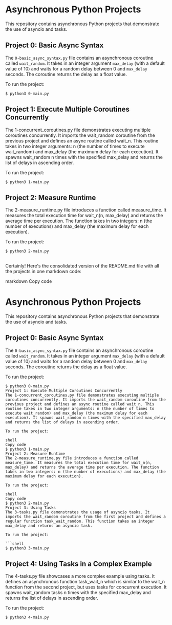 # Asynchronous Python Projects

This repository contains asynchronous Python projects that demonstrate the use of asyncio and tasks.

## Project 0: Basic Async Syntax

The `0-basic_async_syntax.py` file contains an asynchronous coroutine called `wait_random`. It takes in an integer argument `max_delay` (with a default value of 10) and waits for a random delay between 0 and `max_delay` seconds. The coroutine returns the delay as a float value.

To run the project:

```shell
$ python3 0-main.py
```

## Project 1: Execute Multiple Coroutines Concurrently

The 1-concurrent_coroutines.py file demonstrates executing multiple coroutines concurrently. It imports the wait_random coroutine from the previous project and defines an async routine called wait_n. This routine takes in two integer arguments: n (the number of times to execute wait_random) and max_delay (the maximum delay for each execution). It spawns wait_random n times with the specified max_delay and returns the list of delays in ascending order.

To run the project:

```shell
$ python3 1-main.py
```
## Project 2: Measure Runtime
The 2-measure_runtime.py file introduces a function called measure_time. It measures the total execution time for wait_n(n, max_delay) and returns the average time per execution. The function takes in two integers: n (the number of executions) and max_delay (the maximum delay for each execution).

To run the project:

```shell
$ python3 2-main.py
```

## 
Certainly! Here's the consolidated version of the README.md file with all the projects in one markdown code:

markdown
Copy code
# Asynchronous Python Projects

This repository contains asynchronous Python projects that demonstrate the use of asyncio and tasks.

## Project 0: Basic Async Syntax

The `0-basic_async_syntax.py` file contains an asynchronous coroutine called `wait_random`. It takes in an integer argument `max_delay` (with a default value of 10) and waits for a random delay between 0 and `max_delay` seconds. The coroutine returns the delay as a float value.

To run the project:

```shell
$ python3 0-main.py
Project 1: Execute Multiple Coroutines Concurrently
The 1-concurrent_coroutines.py file demonstrates executing multiple coroutines concurrently. It imports the wait_random coroutine from the previous project and defines an async routine called wait_n. This routine takes in two integer arguments: n (the number of times to execute wait_random) and max_delay (the maximum delay for each execution). It spawns wait_random n times with the specified max_delay and returns the list of delays in ascending order.

To run the project:

shell
Copy code
$ python3 1-main.py
Project 2: Measure Runtime
The 2-measure_runtime.py file introduces a function called measure_time. It measures the total execution time for wait_n(n, max_delay) and returns the average time per execution. The function takes in two integers: n (the number of executions) and max_delay (the maximum delay for each execution).

To run the project:

shell
Copy code
$ python3 2-main.py
Project 3: Using Tasks
The 3-tasks.py file demonstrates the usage of asyncio tasks. It imports the wait_random coroutine from the first project and defines a regular function task_wait_random. This function takes an integer max_delay and returns an asyncio task.

To run the project:

```shell
$ python3 3-main.py
```

## Project 4: Using Tasks in a Complex Example
The 4-tasks.py file showcases a more complex example using tasks. It defines an asynchronous function task_wait_n which is similar to the wait_n function from the second project, but uses tasks for concurrent execution. It spawns wait_random tasks n times with the specified max_delay and returns the list of delays in ascending order.

To run the project:

```shell
$ python3 4-main.py
```
